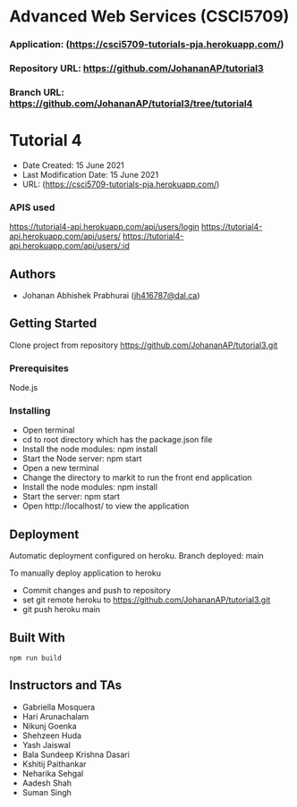 # Advanced Web Services (CSCI5709)

### Application: (https://csci5709-tutorials-pja.herokuapp.com/)
### Repository URL: https://github.com/JohananAP/tutorial3
### Branch URL: https://github.com/JohananAP/tutorial3/tree/tutorial4


# Tutorial 4 

* Date Created: 15 June 2021
* Last Modification Date: 15 June 2021
* URL: (https://csci5709-tutorials-pja.herokuapp.com/) 


### APIS used
https://tutorial4-api.herokuapp.com/api/users/login
https://tutorial4-api.herokuapp.com/api/users/
https://tutorial4-api.herokuapp.com/api/users/:id

## Authors

* Johanan Abhishek Prabhurai (jh416787@dal.ca)

## Getting Started

Clone project from repository https://github.com/JohananAP/tutorial3.git

### Prerequisites

Node.js

### Installing

* Open terminal 
* cd to root directory which has the package.json file
* Install the node modules: npm install
* Start the Node server: npm start 
* Open a new terminal 
* Change the directory to markit to run the front end application
* Install the node modules: npm install
* Start the server: npm start 
* Open http://localhost/ to view the application

## Deployment
Automatic deployment configured on heroku. 
Branch deployed: main

To manually deploy application to heroku 
* Commit changes and push to repository 
* set git remote heroku to https://github.com/JohananAP/tutorial3.git
* git push heroku main

## Built With

```
npm run build
```

## Instructors and TAs

* Gabriella Mosquera
* Hari Arunachalam
* Nikunj Goenka
* Shehzeen Huda
* Yash Jaiswal
* Bala Sundeep Krishna Dasari
* Kshitij Paithankar
* Neharika Sehgal
* Aadesh Shah
* Suman Singh